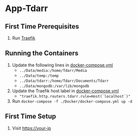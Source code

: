 # App-Tdarr

## First Time Prerequisites

1. Run [Traefik](https://github.com/HackingServerHomelab/App-Traefik)

## Running the Containers

1. Update the following lines in [docker-compose.yml](./Docker/docker-compose.yml)
    * `../Data/media:/home/Tdarr/Media`
    * `../Data/temp:/temp`
    * `../Data/tdarr:/home/Tdarr/Documents/Tdarr`
    * `../Data/mongodb:/var/lib/mongodb`
2. Update the Traefik host label in [docker-compose.yml](./Docker/docker-compose.yml)
    * ``"traefik.http.routers.tdarr.rule=Host(`localhost`)"``
3. Run `docker-compose -f ./Docker/docker-compose.yml up -d`

## First Time Setup

1. Visit <https://your-ip>

